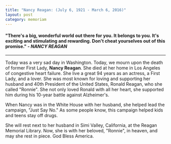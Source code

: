 ```yaml
---
title: "Nancy Reagan: (July 6, 1921 - March 6, 2016)"
layout: post
category: memoriam
---
```


#### "There's a big, wonderful world out there for you. It belongs to you. It's exciting and stimulating and rewarding. Don't cheat yourselves out of this promise." ***- NANCY REAGAN***
______

Today was a very sad day in Washington. Today, we mourn upon the death of former First Lady, **Nancy Reagan**. She died at her home in Los Angeles of congestive heart failure. She live a great 94 years as an actress, a First Lady, and a lover. She was most known for loving and supporting her husband and 40th President of the United States, Ronald Reagan, who she called "Ronnie". She not only loved Ronald with all her heart, she supported him during his 10-year battle against Alzheimer's.
<!--more-->
When Nancy was in the White House with her husband, she helped lead the campaign, "Just Say No." As some people know, this campaign helped kids and teens stay off drugs.

She will rest next to her husband in Simi Valley, California, at the Reagan Memorial Library. Now, she is with her beloved, "Ronnie", in heaven, and may she rest in piece. God Bless America.
